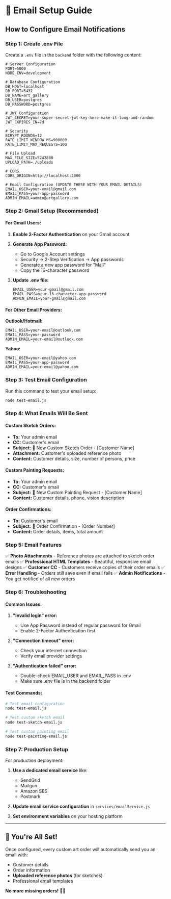 # 📧 Email Setup Guide

## **How to Configure Email Notifications**

### **Step 1: Create .env File**
Create a `.env` file in the `backend` folder with the following content:

```env
# Server Configuration
PORT=5000
NODE_ENV=development

# Database Configuration
DB_HOST=localhost
DB_PORT=5432
DB_NAME=art_gallery
DB_USER=postgres
DB_PASSWORD=postgres

# JWT Configuration
JWT_SECRET=your-super-secret-jwt-key-here-make-it-long-and-random
JWT_EXPIRES_IN=7d

# Security
BCRYPT_ROUNDS=12
RATE_LIMIT_WINDOW_MS=900000
RATE_LIMIT_MAX_REQUESTS=100

# File Upload
MAX_FILE_SIZE=5242880
UPLOAD_PATH=./uploads

# CORS
CORS_ORIGIN=http://localhost:3000

# Email Configuration (UPDATE THESE WITH YOUR EMAIL DETAILS)
EMAIL_USER=your-email@gmail.com
EMAIL_PASS=your-app-password
ADMIN_EMAIL=admin@artgallery.com
```

### **Step 2: Gmail Setup (Recommended)**

#### **For Gmail Users:**

1. **Enable 2-Factor Authentication** on your Gmail account
2. **Generate App Password:**
   - Go to Google Account settings
   - Security → 2-Step Verification → App passwords
   - Generate a new app password for "Mail"
   - Copy the 16-character password

3. **Update .env file:**
   ```env
   EMAIL_USER=your-gmail@gmail.com
   EMAIL_PASS=your-16-character-app-password
   ADMIN_EMAIL=your-gmail@gmail.com
   ```

#### **For Other Email Providers:**

**Outlook/Hotmail:**
```env
EMAIL_USER=your-email@outlook.com
EMAIL_PASS=your-password
ADMIN_EMAIL=your-email@outlook.com
```

**Yahoo:**
```env
EMAIL_USER=your-email@yahoo.com
EMAIL_PASS=your-app-password
ADMIN_EMAIL=your-email@yahoo.com
```

### **Step 3: Test Email Configuration**

Run this command to test your email setup:

```bash
node test-email.js
```

### **Step 4: What Emails Will Be Sent**

#### **Custom Sketch Orders:**
- **To:** Your admin email
- **CC:** Customer's email
- **Subject:** 🎨 New Custom Sketch Order - [Customer Name]
- **Attachment:** Customer's uploaded reference photo
- **Content:** Customer details, size, number of persons, price

#### **Custom Painting Requests:**
- **To:** Your admin email
- **CC:** Customer's email
- **Subject:** 🎨 New Custom Painting Request - [Customer Name]
- **Content:** Customer details, phone, vision description

#### **Order Confirmations:**
- **To:** Customer's email
- **Subject:** 🎨 Order Confirmation - [Order Number]
- **Content:** Order details, items, total amount

### **Step 5: Email Features**

✅ **Photo Attachments** - Reference photos are attached to sketch order emails
✅ **Professional HTML Templates** - Beautiful, responsive email designs
✅ **Customer CC** - Customers receive copies of their order emails
✅ **Error Handling** - Orders still save even if email fails
✅ **Admin Notifications** - You get notified of all new orders

### **Step 6: Troubleshooting**

#### **Common Issues:**

1. **"Invalid login" error:**
   - Use App Password instead of regular password for Gmail
   - Enable 2-Factor Authentication first

2. **"Connection timeout" error:**
   - Check your internet connection
   - Verify email provider settings

3. **"Authentication failed" error:**
   - Double-check EMAIL_USER and EMAIL_PASS in .env
   - Make sure .env file is in the backend folder

#### **Test Commands:**

```bash
# Test email configuration
node test-email.js

# Test custom sketch email
node test-sketch-email.js

# Test custom painting email
node test-painting-email.js
```

### **Step 7: Production Setup**

For production deployment:

1. **Use a dedicated email service** like:
   - SendGrid
   - Mailgun
   - Amazon SES
   - Postmark

2. **Update email service configuration** in `services/emailService.js`

3. **Set environment variables** on your hosting platform

---

## **🎉 You're All Set!**

Once configured, every custom art order will automatically send you an email with:
- Customer details
- Order information
- **Uploaded reference photos** (for sketches)
- Professional email templates

**No more missing orders!** 📧✨
